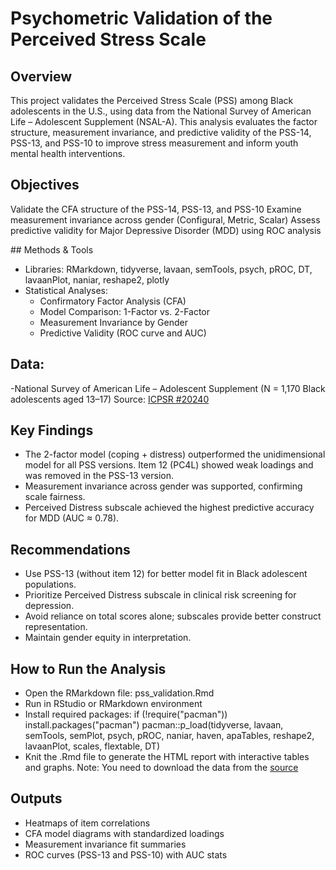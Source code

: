
<!-- README.md is generated from README.Rmd. Please edit that file -->

# Psychometric Validation of the Perceived Stress Scale

## Overview

This project validates the Perceived Stress Scale (PSS) among Black
adolescents in the U.S., using data from the National Survey of American
Life – Adolescent Supplement (NSAL-A). This analysis evaluates the
factor structure, measurement invariance, and predictive validity of the
PSS-14, PSS-13, and PSS-10 to improve stress measurement and inform
youth mental health interventions.

## Objectives

Validate the CFA structure of the PSS-14, PSS-13, and PSS-10 Examine
measurement invariance across gender (Configural, Metric, Scalar) Assess
predictive validity for Major Depressive Disorder (MDD) using ROC
analysis

\#️# Methods & Tools

- Libraries: RMarkdown, tidyverse, lavaan, semTools, psych, pROC, DT,
  lavaanPlot, naniar, reshape2, plotly
- Statistical Analyses:
  - Confirmatory Factor Analysis (CFA)
  - Model Comparison: 1-Factor vs. 2-Factor
  - Measurement Invariance by Gender
  - Predictive Validity (ROC curve and AUC)

## Data:

-National Survey of American Life – Adolescent Supplement (N = 1,170
Black adolescents aged 13–17) Source: [ICPSR
\#20240](https://www.icpsr.umich.edu/web/RCMD/studies/36380)

## Key Findings

- The 2-factor model (coping + distress) outperformed the unidimensional
  model for all PSS versions. Item 12 (PC4L) showed weak loadings and
  was removed in the PSS-13 version.
- Measurement invariance across gender was supported, confirming scale
  fairness.
- Perceived Distress subscale achieved the highest predictive accuracy
  for MDD (AUC ≈ 0.78).

## Recommendations

- Use PSS-13 (without item 12) for better model fit in Black adolescent
  populations.
- Prioritize Perceived Distress subscale in clinical risk screening for
  depression.
- Avoid reliance on total scores alone; subscales provide better
  construct representation.
- Maintain gender equity in interpretation.

## How to Run the Analysis

- Open the RMarkdown file: pss_validation.Rmd
- Run in RStudio or RMarkdown environment
- Install required packages: if (!require("pacman"))
  install.packages("pacman") pacman::p_load(tidyverse, lavaan, semTools,
  semPlot, psych, pROC, naniar, haven, apaTables, reshape2, lavaanPlot,
  scales, flextable, DT)
- Knit the .Rmd file to generate the HTML report with interactive tables
  and graphs. Note: You need to download the data from the
  [source](https://www.icpsr.umich.edu/web/RCMD/studies/36380)

## Outputs

- Heatmaps of item correlations
- CFA model diagrams with standardized loadings
- Measurement invariance fit summaries
- ROC curves (PSS-13 and PSS-10) with AUC stats
